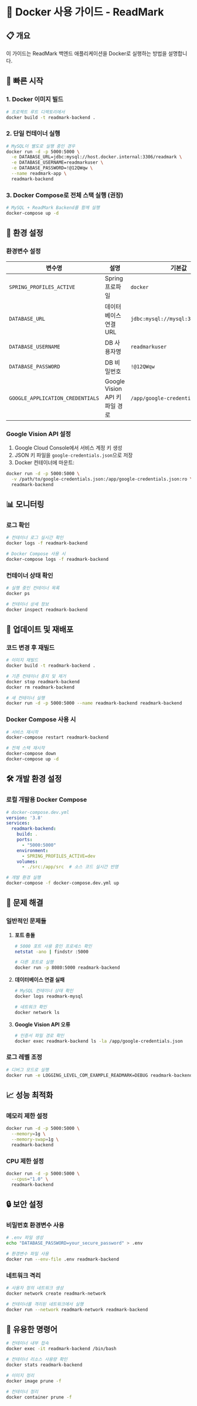 # 🐳 Docker 사용 가이드 - ReadMark

## 📋 개요

이 가이드는 ReadMark 백엔드 애플리케이션을 Docker로 실행하는 방법을 설명합니다.

## 🚀 빠른 시작

### 1. Docker 이미지 빌드
```bash
# 프로젝트 루트 디렉토리에서
docker build -t readmark-backend .
```

### 2. 단일 컨테이너 실행
```bash
# MySQL이 별도로 실행 중인 경우
docker run -d -p 5000:5000 \
  -e DATABASE_URL=jdbc:mysql://host.docker.internal:3306/readmark \
  -e DATABASE_USERNAME=readmarkuser \
  -e DATABASE_PASSWORD=!@12QWqw \
  --name readmark-app \
  readmark-backend
```

### 3. Docker Compose로 전체 스택 실행 (권장)
```bash
# MySQL + ReadMark Backend를 함께 실행
docker-compose up -d
```

## 🔧 환경 설정

### 환경변수 설정

| 변수명 | 설명 | 기본값 |
|--------|------|--------|
| `SPRING_PROFILES_ACTIVE` | Spring 프로파일 | `docker` |
| `DATABASE_URL` | 데이터베이스 연결 URL | `jdbc:mysql://mysql:3306/readmark` |
| `DATABASE_USERNAME` | DB 사용자명 | `readmarkuser` |
| `DATABASE_PASSWORD` | DB 비밀번호 | `!@12QWqw` |
| `GOOGLE_APPLICATION_CREDENTIALS` | Google Vision API 키 파일 경로 | `/app/google-credentials.json` |

### Google Vision API 설정

1. Google Cloud Console에서 서비스 계정 키 생성
2. JSON 키 파일을 `google-credentials.json`으로 저장
3. Docker 컨테이너에 마운트:

```bash
docker run -d -p 5000:5000 \
  -v /path/to/google-credentials.json:/app/google-credentials.json:ro \
  readmark-backend
```

## 📊 모니터링

### 로그 확인
```bash
# 컨테이너 로그 실시간 확인
docker logs -f readmark-backend

# Docker Compose 사용 시
docker-compose logs -f readmark-backend
```

### 컨테이너 상태 확인
```bash
# 실행 중인 컨테이너 목록
docker ps

# 컨테이너 상세 정보
docker inspect readmark-backend
```

## 🔄 업데이트 및 재배포

### 코드 변경 후 재빌드
```bash
# 이미지 재빌드
docker build -t readmark-backend .

# 기존 컨테이너 중지 및 제거
docker stop readmark-backend
docker rm readmark-backend

# 새 컨테이너 실행
docker run -d -p 5000:5000 --name readmark-backend readmark-backend
```

### Docker Compose 사용 시
```bash
# 서비스 재시작
docker-compose restart readmark-backend

# 전체 스택 재시작
docker-compose down
docker-compose up -d
```

## 🛠️ 개발 환경 설정

### 로컬 개발용 Docker Compose
```yaml
# docker-compose.dev.yml
version: '3.8'
services:
  readmark-backend:
    build: .
    ports:
      - "5000:5000"
    environment:
      - SPRING_PROFILES_ACTIVE=dev
    volumes:
      - ./src:/app/src  # 소스 코드 실시간 반영
```

```bash
# 개발 환경 실행
docker-compose -f docker-compose.dev.yml up
```

## 🐛 문제 해결

### 일반적인 문제들

1. **포트 충돌**
   ```bash
   # 5000 포트 사용 중인 프로세스 확인
   netstat -ano | findstr :5000
   
   # 다른 포트로 실행
   docker run -p 8080:5000 readmark-backend
   ```

2. **데이터베이스 연결 실패**
   ```bash
   # MySQL 컨테이너 상태 확인
   docker logs readmark-mysql
   
   # 네트워크 확인
   docker network ls
   ```

3. **Google Vision API 오류**
   ```bash
   # 인증서 파일 경로 확인
   docker exec readmark-backend ls -la /app/google-credentials.json
   ```

### 로그 레벨 조정
```bash
# 디버그 모드로 실행
docker run -e LOGGING_LEVEL_COM_EXAMPLE_READMARK=DEBUG readmark-backend
```

## 📈 성능 최적화

### 메모리 제한 설정
```bash
docker run -d -p 5000:5000 \
  --memory=1g \
  --memory-swap=1g \
  readmark-backend
```

### CPU 제한 설정
```bash
docker run -d -p 5000:5000 \
  --cpus="1.0" \
  readmark-backend
```

## 🔒 보안 설정

### 비밀번호 환경변수 사용
```bash
# .env 파일 생성
echo "DATABASE_PASSWORD=your_secure_password" > .env

# 환경변수 파일 사용
docker run --env-file .env readmark-backend
```

### 네트워크 격리
```bash
# 사용자 정의 네트워크 생성
docker network create readmark-network

# 컨테이너를 격리된 네트워크에서 실행
docker run --network readmark-network readmark-backend
```

## 📝 유용한 명령어

```bash
# 컨테이너 내부 접속
docker exec -it readmark-backend /bin/bash

# 컨테이너 리소스 사용량 확인
docker stats readmark-backend

# 이미지 정리
docker image prune -f

# 컨테이너 정리
docker container prune -f
```






